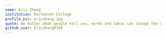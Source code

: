```yaml
---
name: Eric Zhang
institution: Dartmouth College
profile_pic: ericzhang.jpg
quote: No matter what people tell you, words and ideas can change the world. - Robin Williams
github_user: EricZhang0108
---
```

